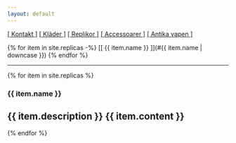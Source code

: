 ```yaml
---
layout: default
---
```


[[ Kontakt ]](/) [[ Kläder ]](/clothes) [[ Replikor ]](/replicas) [[ Accessoarer ]](/accessories) [[ Antika vapen ]](/antique_weapons)


{% for item in site.replicas -%}
[[ {{ item.name }} ]](#{{ item.name | downcase }})
{% endfor %}

----

{% for item in site.replicas %}
### {{ item.name }}
  {{ item.description }}
  {{ item.content }}
----
{% endfor %}
